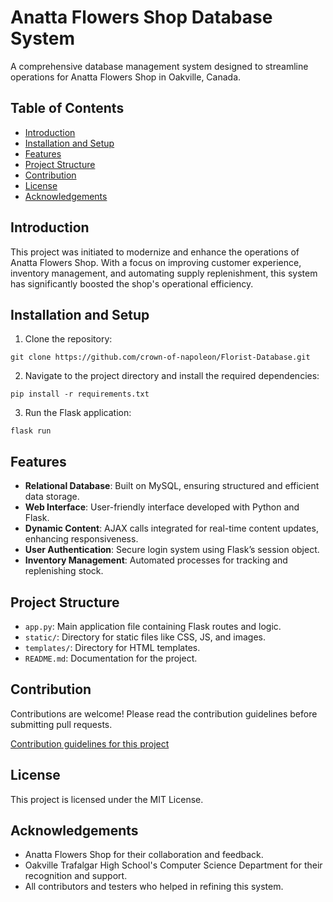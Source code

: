 # Anatta Flowers Shop Database System

A comprehensive database management system designed to streamline operations for Anatta Flowers Shop in Oakville, Canada.

## Table of Contents

- [Introduction](#introduction)
- [Installation and Setup](#installation-and-setup)
- [Features](#features)
- [Project Structure](#project-structure)
- [Contribution](#contribution)
- [License](#license)
- [Acknowledgements](#acknowledgements)

## Introduction

This project was initiated to modernize and enhance the operations of Anatta Flowers Shop. With a focus on improving customer experience, inventory management, and automating supply replenishment, this system has significantly boosted the shop's operational efficiency.

## Installation and Setup

1. Clone the repository:

```
git clone https://github.com/crown-of-napoleon/Florist-Database.git
```

2. Navigate to the project directory and install the required dependencies:
```
pip install -r requirements.txt
```

3. Run the Flask application:
```
flask run
```

## Features

- **Relational Database**: Built on MySQL, ensuring structured and efficient data storage.
- **Web Interface**: User-friendly interface developed with Python and Flask.
- **Dynamic Content**: AJAX calls integrated for real-time content updates, enhancing responsiveness.
- **User Authentication**: Secure login system using Flask’s session object.
- **Inventory Management**: Automated processes for tracking and replenishing stock.

## Project Structure

- `app.py`: Main application file containing Flask routes and logic.
- `static/`: Directory for static files like CSS, JS, and images.
- `templates/`: Directory for HTML templates.
- `README.md`: Documentation for the project.

## Contribution

Contributions are welcome! Please read the contribution guidelines before submitting pull requests.

[Contribution guidelines for this project](CONTRIBUTING.md)


## License
This project is licensed under the MIT License. 

## Acknowledgements

- Anatta Flowers Shop for their collaboration and feedback.
- Oakville Trafalgar High School's Computer Science Department for their recognition and support.
- All contributors and testers who helped in refining this system.


